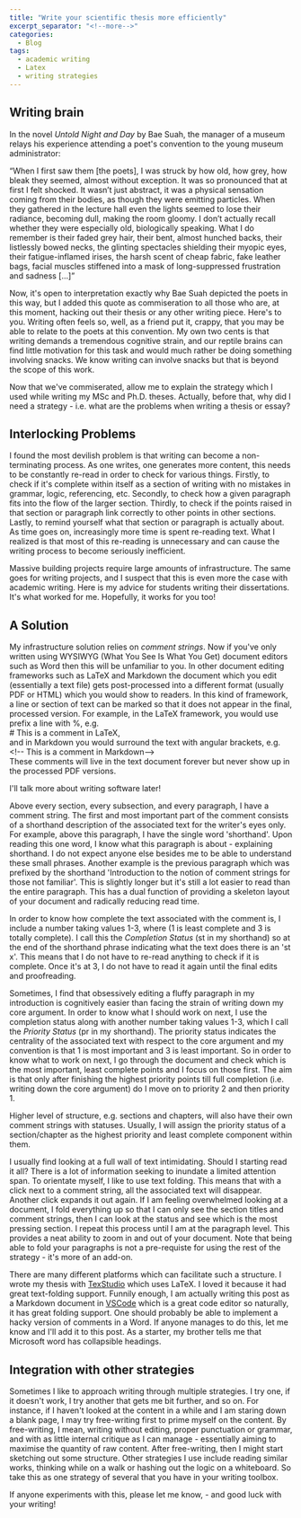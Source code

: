 ```yaml
---
title: "Write your scientific thesis more efficiently"
excerpt_separator: "<!--more-->"
categories:
  - Blog
tags:
  - academic writing
  - Latex
  - writing strategies
---
```


## Writing brain <!--section: Introduction st 3 pr 2 -->
In the novel *Untold Night and Day* by Bae Suah, the manager of a museum relays his experience attending a poet's convention to the young museum administrator: 

“When I first saw them [the poets], I was struck by how old, how grey, how bleak they seemed, almost without exception. It was so pronounced that at first I felt shocked. It wasn’t just abstract, it was a physical sensation coming from their bodies, as though they were emitting particles. When they gathered in the lecture hall even the lights seemed to lose their radiance, becoming dull, making the room gloomy. I don’t actually recall whether they were especially old, biologically speaking. What I do remember is their faded grey hair, their bent, almost hunched backs, their listlessly bowed necks, the glinting spectacles shielding their myopic eyes, their fatigue-inflamed irises, the harsh scent of cheap fabric, fake leather bags, facial muscles stiffened into a mask of long-suppressed frustration and sadness [...]”

<!-- Commiseration st 3 pr 2-->
Now, it's open to interpretation exactly why Bae Suah depicted the poets in this way, but I added this quote as commiseration to all those who are, at this moment, hacking out their thesis or any other writing piece. Here's to you. Writing often feels so, well, as a friend put it, crappy, that you may be able to relate to the poets at this convention. My own two cents is that writing demands a tremendous cognitive strain, and our reptile brains can find little motivation for this task and would much rather be doing something involving snacks. We know writing can involve snacks but that is beyond the scope of this work.

<!-- What's the problem segway? st 3 pr 3 -->
Now that we've commiserated, allow me to explain the strategy which I used while writing my MSc and Ph.D. theses. Actually, before that, why did I need a strategy - i.e. what are the problems when writing a thesis or essay?

## Interlocking Problems <!--section: Description of problem st 1 pr 1 -->

<!--Non-terminating writing Intro: Long parse & edit times, Excessive checking for completion, writing fluff before meat, Culminates in frustration st 3 pr 1-->
I found the most devilish problem is that writing can become a non-terminating process. As one writes, one generates more content, this needs to be constantly re-read in order to check for various things. Firstly, to check if it's complete  within itself as a section of writing with no mistakes in grammar, logic, referencing, etc. Secondly, to check how a given paragraph fits into the flow of the larger section. Thirdly, to check if the points raised in that section or paragraph link correctly to other points in other sections. Lastly, to remind yourself what that section or paragraph is actually about. As time goes on, increasingly more time is spent re-reading text. What I realized is that most of this re-reading is unnecessary and can cause the writing process to become seriously inefficient. 

<!--Large projects need infrastructure..a segway to solution st 3 pr 2 -->
Massive building projects require large amounts of infrastructure. The same goes for writing projects, and I suspect that this is even more the case with academic writing. Here is my advice for students writing their dissertations. It's what worked for me. Hopefully, it works for you too!

## A Solution <!--section: Solution st 1 pr 1 -->
<!-- Introduction to the notion of comment strings for those not familiar. st 3 pr 1 -->
My infrastructure solution relies on *comment strings*. Now if you've only written using WYSIWYG (What You See Is What You Get) document editors such as Word then this will be unfamiliar to you. In other document editing frameworks such as LaTeX and Markdown the document which you edit (essentially a text file) gets post-processed into a different format (usually PDF or HTML) which you would show to readers. In this kind of framework, a line or section of text can be marked so that it does not appear in the final, processed version.
For example, in the LaTeX framework, you would use prefix a line with %, e.g.  <br> 
\# This is a comment in LaTeX,<br> 
and in Markdown you would surround the text with angular brackets, e.g. <br> 
\<\!-- This is a comment in Markdown\--> <br> 
These comments will live in the text document forever but never show up in the processed PDF versions.

I'll talk more about writing software later!

<!-- Shorthand pr 1 st 3-->
Above every section, every subsection, and every paragraph, I have a comment string. The first and most important part of the comment consists of a shorthand description of the associated text for the writer's eyes only. For example, above this paragraph, I have the single word 'shorthand'. Upon reading this one word, I know what this paragraph is about - explaining shorthand. I do not expect anyone else besides me to be able to understand these small phrases. Another example is the previous paragraph which was prefixed by the shorthand 'Introduction to the notion of comment strings for those not familiar'. This is slightly longer but it's still a lot easier to read than the entire paragraph. This has a dual function of providing a skeleton layout of your document and radically reducing read time. 

<!-- Completion Status pr 1 st 3-->
In order to know how complete the text associated with the comment is, I include a number taking values 1-3, where (1 is least complete and 3 is totally complete). I call this the *Completion Status* (st in my shorthand) so at the end of the shorthand phrase indicating what the text does there is an 'st x'. This means that I do not have to re-read anything to check if it is complete. Once it's at 3, I do not have to read it again until the final edits and proofreading. 

<!-- Priority Status pr 1 st 3-->
Sometimes, I find that obsessively editing a fluffy paragraph in my introduction is cognitively easier than facing the strain of writing down my core argument. In order to know what I should work on next, I use the completion status along with another number taking values 1-3, which I call the *Priority Status* (pr in my shorthand). The priority status indicates the centrality of the associated text with respect to the core argument and my convention is that 1 is most important and 3 is least important. So in order to know what to work on next, I go through the document and check which is the most important, least complete points and I focus on those first. The aim is that only after finishing the highest priority points till full completion (i.e. writing down the core argument) do I move on to priority 2 and then priority 1.

<!--  Status Hierarchy pr 1 st 3-->
Higher level of structure, e.g. sections and chapters, will also have their own comment strings with statuses. Usually, I will assign the priority status of a section/chapter as the highest priority and least complete component within them.

<!-- Folding pr 1 st 3-->
I usually find looking at a full wall of text intimidating. Should I starting read it all? There is a lot of information seeking to inundate a limited attention span. To orientate myself, I like to use text folding. This means that with a click next to a comment string, all the associated text will disappear. Another click expands it out again. If I am feeling overwhelmed looking at a document, I fold everything up so that I can only see the section titles and comment strings, then I can look at the status and see which is the most pressing section. I repeat this process until I am at the paragraph level. This provides a neat ability to zoom in and out of your document. Note that being able to fold your paragraphs is not a pre-requiste for using the rest of the strategy - it's more of an add-on.


<!--Platforms pr 2 st 3 -->
There are many different platforms which can facilitate such a structure. I wrote my thesis with [TexStudio](https://www.texstudio.org) which uses LaTeX. I loved it because it had great text-folding support. Funnily enough, I am actually writing this post as a Markdown document in [VSCode](https://code.visualstudio.com) which is a great code editor so naturally, it has great folding support. 
One should probably be able to implement a hacky version of comments in a Word. If anyone manages to do this, let me know and I'll add it to this post. As a starter, my brother tells me that Microsoft word has collapsible headings.

 
## Integration with other strategies <!--section: Notes st 3 pr 2 -->

Sometimes I like to approach writing through multiple strategies. I try one, if it doesn't work, I try another that gets me bit further, and so on. For instance, if I haven't looked at the content in a while and I am staring down a blank page, I may try free-writing first to prime myself on the content. By free-writing, I mean, writing without editing, proper punctuation or grammar, and with as little internal critique as I can manage - essentially aiming to maximise the quantity of raw content. After free-writing, then I might start sketching out some structure. Other strategies I use include reading similar works, thinking while on a walk or hashing out the logic on a whiteboard. So take this as one strategy of several that you have in your writing toolbox.

 If anyone experiments with this, please let me know, - and good luck with your writing!